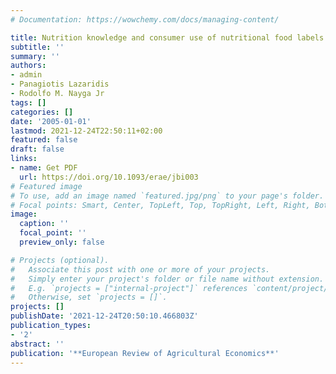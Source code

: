 ```yaml
---
# Documentation: https://wowchemy.com/docs/managing-content/

title: Nutrition knowledge and consumer use of nutritional food labels
subtitle: ''
summary: ''
authors:
- admin
- Panagiotis Lazaridis
- Rodolfo M. Nayga Jr
tags: []
categories: []
date: '2005-01-01'
lastmod: 2021-12-24T22:50:11+02:00
featured: false
draft: false
links: 
- name: Get PDF
  url: https://doi.org/10.1093/erae/jbi003
# Featured image
# To use, add an image named `featured.jpg/png` to your page's folder.
# Focal points: Smart, Center, TopLeft, Top, TopRight, Left, Right, BottomLeft, Bottom, BottomRight.
image:
  caption: ''
  focal_point: ''
  preview_only: false

# Projects (optional).
#   Associate this post with one or more of your projects.
#   Simply enter your project's folder or file name without extension.
#   E.g. `projects = ["internal-project"]` references `content/project/deep-learning/index.md`.
#   Otherwise, set `projects = []`.
projects: []
publishDate: '2021-12-24T20:50:10.466803Z'
publication_types:
- '2'
abstract: ''
publication: '**European Review of Agricultural Economics**'
---
```

